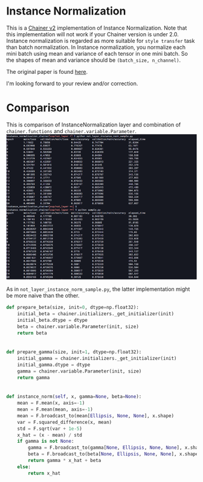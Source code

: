 # Instance Normalization
This is a [Chainer v2](https://chainer.org) implementation of Instance Normalization.
Note that this implementation will not work if your Chainer version is under 2.0.
Instance normalization is regarded as more suitable for `style transfer` task than batch normalization.
In Instance normalization, you normalize each mini batch using mean and variance of each tensor in one mini batch.
So the shapes of mean and variance should be `(batch_size, n_channel)`.

The original paper is found [here](http://arxiv.org/abs/1607.08022).

I'm looking forward to your review and/or correction.

# Comparison
This is comparison of InstanceNormalization layer and combination of `chainer.functions` and `chainer.variable.Parameter`.
![Comparison](https://raw.githubusercontent.com/crcrpar/instance_normalization_chainer/master/comparison.png)

As in `not_layer_instance_norm_sample.py`, the latter implementation might be more naive than the other.
```python
def prepare_beta(size, init=0, dtype=np.float32):
    initial_beta = chainer.initializers._get_initializer(init)
    initial_beta.dtype = dtype
    beta = chainer.variable.Parameter(init, size)
    return beta


def prepare_gamma(size, init=1, dtype=np.float32):
    initial_gamma = chainer.initializers._get_initializer(init)
    initial_gamma.dtype = dtype
    gamma = chainer.variable.Parameter(init, size)
    return gamma


def instance_norm(self, x, gamma=None, beta=None):
    mean = F.mean(x, axis=-1)
    mean = F.mean(mean, axis=-1)
    mean = F.broadcast_to(mean[Ellipsis, None, None], x.shape)
    var = F.squared_difference(x, mean)
    std = F.sqrt(var + 1e-5)
    x_hat = (x - mean) / std
    if gamma is not None:
        gamma = F.broadcast_to(gamma[None, Ellipsis, None, None], x.shape)
        beta = F.broadcast_to(beta[None, Ellipsis, None, None], x.shape)
        return gamma * x_hat + beta
    else:
        return x_hat
```
